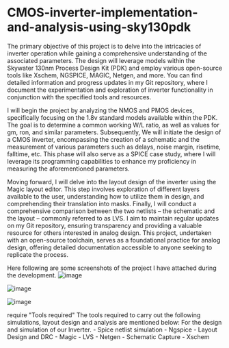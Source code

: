 # CMOS-inverter-implementation-and-analysis-using-sky130pdk

The primary objective of this project is to delve into the intricacies of inverter operation while gaining a comprehensive understanding of the associated parameters. The design will leverage models within the Skywater 130nm Process Design Kit (PDK) and employ various open-source tools like Xschem, NGSPICE, MAGIC, Netgen, and more. You can find detailed information and progress updates in my Git repository, where I document the experimentation and exploration of inverter functionality in conjunction with the specified tools and resources.

I will begin the project by analyzing the NMOS and PMOS devices, specifically focusing on the 1.8v standard models available within the PDK. The goal is to determine a common working W/L ratio, as well as values for gm, ron, and similar parameters. Subsequently, We will initiate the design of a CMOS inverter, encompassing the creation of a schematic and the measurement of various parameters such as delays, noise margin, risetime, falltime, etc. This phase will also serve as a SPICE case study, where I will leverage its programming capabilities to enhance my proficiency in measuring the aforementioned parameters.

Moving forward, I will delve into the layout design of the inverter using the Magic layout editor. This step involves exploration of different layers available to the user, understanding how to utilize them in design, and comprehending their translation into masks. Finally, I will conduct a comprehensive comparison between the two netlists – the schematic and the layout – commonly referred to as LVS. I aim to maintain regular updates on my Git repository, ensuring transparency and providing a valuable resource for others interested in analog design. This project, undertaken with an open-source toolchain, serves as a foundational practice for analog design, offering detailed documentation accessible to anyone seeking to replicate the process.

Here following are some screenshots of the project I have attached during the development.
![image](https://github.com/ipremranjan/CMOS-inverter-implementation-and-analysis-using-sky130pdk/assets/67028181/b1472eac-2940-457a-943d-117f3cb62792)

![image](https://github.com/ipremranjan/CMOS-inverter-implementation-and-analysis-using-sky130pdk/assets/67028181/7d8e08da-1763-4ab6-b333-0b882fbb562e)

![image](https://github.com/ipremranjan/CMOS-inverter-implementation-and-analysis-using-sky130pdk/assets/67028181/3f47af36-60d0-4f70-bf4c-88c033234d3f)


require "Tools required"
The tools required to carry out the following simulations, layout design and analysis are mentioned below:
For the design and simulation of our Inverter.
    - Spice netlist simulation - Ngspice
    - Layout Design and DRC - Magic
    - LVS - Netgen
    - Schematic Capture - Xschem
